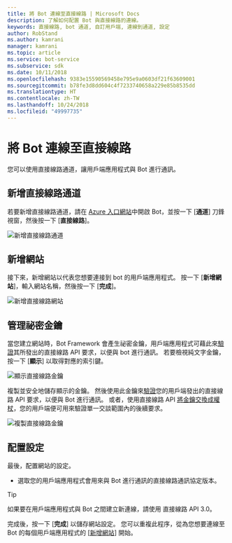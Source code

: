 ```yaml
---
title: 將 Bot 連線至直接線路 | Microsoft Docs
description: 了解如何配置 Bot 與直接線路的連線。
keywords: 直接線路, bot 通道, 自訂用戶端, 連線到通道, 設定
author: RobStand
ms.author: kamrani
manager: kamrani
ms.topic: article
ms.service: bot-service
ms.subservice: sdk
ms.date: 10/11/2018
ms.openlocfilehash: 9383e15590569458e795e9a0603df21f63609001
ms.sourcegitcommit: b78fe3d8dd604c4f7233740658a229e85b8535dd
ms.translationtype: HT
ms.contentlocale: zh-TW
ms.lasthandoff: 10/24/2018
ms.locfileid: "49997735"
---
```

# <a name="connect-a-bot-to-direct-line"></a>將 Bot 連線至直接線路

您可以使用直接線路通道，讓用戶端應用程式與 Bot 進行通訊。 

## <a name="add-the-direct-line-channel"></a>新增直接線路通道

若要新增直接線路通道，請在 [Azure 入口網站](https://portal.azure.com/)中開啟 Bot，並按一下 [**通道**] 刀鋒視窗，然後按一下 [**直接線路**]。

![新增直接線路通道](~/media/bot-service-channel-connect-directline/directline-addchannel.png)

## <a name="add-new-site"></a>新增網站

接下來，新增網站以代表您想要連接到 bot 的用戶端應用程式。 按一下 [**新增網站**]，輸入網站名稱，然後按一下 [**完成**]。

![新增直接線路網站](~/media/bot-service-channel-connect-directline/directline-addsite.png)

## <a name="manage-secret-keys"></a>管理祕密金鑰

當您建立網站時，Bot Framework 會產生祕密金鑰，用戶端應用程式可藉此來[驗證](~/rest-api/bot-framework-rest-direct-line-3-0-authentication.md)其所發出的直接線路 API 要求，以便與 bot 進行通訊。 若要檢視純文字金鑰，按一下 [**顯示**] 以取得對應的索引鍵。

![顯示直接線路金鑰](~/media/bot-service-channel-connect-directline/directline-showkey.png)

複製並安全地儲存顯示的金鑰。 然後使用此金鑰來[驗證](~/rest-api/bot-framework-rest-direct-line-3-0-authentication.md)您的用戶端發出的直接線路 API 要求，以便與 Bot 進行通訊。
或者，使用直接線路 API [將金鑰交換成權杖](~/rest-api/bot-framework-rest-direct-line-3-0-authentication.md#generate-token)，您的用戶端便可用來驗證單一交談範圍內的後續要求。

![複製直接線路金鑰](~/media/bot-service-channel-connect-directline/directline-copykey.png)

## <a name="configure-settings"></a>配置設定

最後，配置網站的設定。

- 選取您的用戶端應用程式會用來與 Bot 進行通訊的直接線路通訊協定版本。

> [!TIP]
> 如果要在用戶端應用程式與 Bot 之間建立新連線，請使用 直接線路 API 3.0。

完成後，按一下 [**完成**] 以儲存網站設定。 您可以重複此程序，從為您想要連線至 Bot 的每個用戶端應用程式的 [[新增網站](#add-new-site)] 開始。
